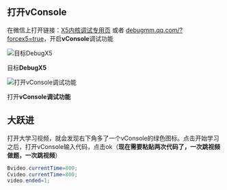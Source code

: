 ## 打开vConsole

在微信上打开链接：[X5内核调试专用页](http://debugtbs.qq.com) 或者 [debugmm.qq.com/?forcex5=true](http://debugmm.qq.com/?forcex5=true)，开启**vConsole**调试功能

![目标DebugX5](https://img2020.cnblogs.com/blog/1228809/202004/1228809-20200403211358619-303384769.png)

目标**DebugX5**

![打开vConsole调试功能](https://img2020.cnblogs.com/blog/1228809/202004/1228809-20200401162618299-1570491421.png)

打开**vConsole调试功能**

## 大跃进

打开大学习视频，就会发现右下角多了一个vConsole的绿色图标。点击开始学习之后，打开vConsole输入代码，点击ok（**现在需要粘贴两次代码了，一次跳视频做题，一次跳视频**）

```powershell
Bvideo.currentTime=800;
Cvideo.currentTime=800;
video.ended=1;
```